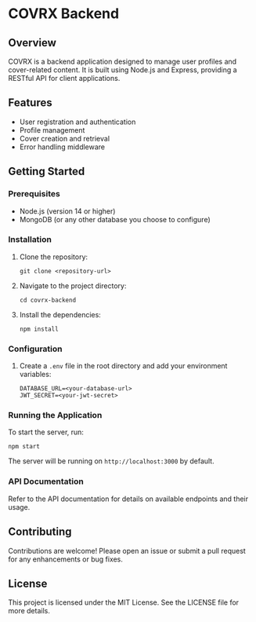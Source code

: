 # COVRX Backend

## Overview
COVRX is a backend application designed to manage user profiles and cover-related content. It is built using Node.js and Express, providing a RESTful API for client applications.

## Features
- User registration and authentication
- Profile management
- Cover creation and retrieval
- Error handling middleware

## Getting Started

### Prerequisites
- Node.js (version 14 or higher)
- MongoDB (or any other database you choose to configure)

### Installation
1. Clone the repository:
   ```
   git clone <repository-url>
   ```
2. Navigate to the project directory:
   ```
   cd covrx-backend
   ```
3. Install the dependencies:
   ```
   npm install
   ```

### Configuration
1. Create a `.env` file in the root directory and add your environment variables:
   ```
   DATABASE_URL=<your-database-url>
   JWT_SECRET=<your-jwt-secret>
   ```

### Running the Application
To start the server, run:
```
npm start
```
The server will be running on `http://localhost:3000` by default.

### API Documentation
Refer to the API documentation for details on available endpoints and their usage.

## Contributing
Contributions are welcome! Please open an issue or submit a pull request for any enhancements or bug fixes.

## License
This project is licensed under the MIT License. See the LICENSE file for more details.